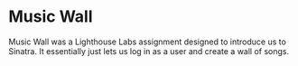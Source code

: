 Music Wall
=============

Music Wall was a Lighthouse Labs assignment designed to introduce us to Sinatra. It essentially just lets us log in as a user and create a wall of songs.
